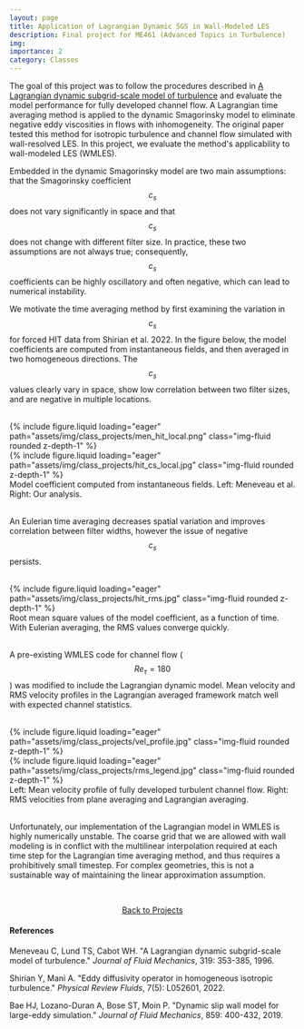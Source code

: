 ```yaml
---
layout: page
title: Application of Lagrangian Dynamic SGS in Wall-Modeled LES
description: Final project for ME461 (Advanced Topics in Turbulence)
img:
importance: 2
category: Classes
---
```


The goal of this project was to follow the procedures described in [A Lagrangian dynamic subgrid-scale model of turbulence](https://www.cambridge.org/core/journals/journal-of-fluid-mechanics/article/lagrangian-dynamic-subgridscale-model-of-turbulence/783398B2D0BE53C120151E4E911CA833) and evaluate the model performance for fully developed channel flow. A Lagrangian time averaging method is applied to the dynamic Smagorinsky model to eliminate negative eddy viscosities in flows with inhomogeneity. The original paper tested this method for isotropic turbulence and channel flow simulated with wall-resolved LES. In this project, we evaluate the method's applicability to wall-modeled LES (WMLES).

Embedded in the dynamic Smagorinsky model are two main assumptions: that the Smagorinsky coefficient $$c_s$$ does not vary significantly in space and that $$c_s$$ does not change with different filter size. In practice, these two assumptions are not always true; consequently, $$c_s$$ coefficients can be highly oscillatory and often negative, which can lead to numerical instability.

We motivate the time averaging method by first examining the variation in $$c_s$$ for forced HIT data from Shirian et al. 2022. In the figure below, the model coefficients are computed from instantaneous fields, and then averaged in two homogeneous directions. The $$c_s$$ values clearly vary in space, show low correlation between two filter sizes, and are negative in multiple locations.

<br/>

<div class="row justify-content-sm-center">
    <div class="col-sm-5 mt-3 mt-md-0">
        {% include figure.liquid loading="eager" path="assets/img/class_projects/men_hit_local.png" class="img-fluid rounded z-depth-1" %}
    </div>
    <div class="col-sm-6 mt-3 mt-md-0">
        {% include figure.liquid loading="eager" path="assets/img/class_projects/hit_cs_local.jpg" class="img-fluid rounded z-depth-1" %}
    </div>
</div>
<div class="caption">
    Model coefficient computed from instantaneous fields. Left: Meneveau et al. Right: Our analysis.
</div>

<br/>

An Eulerian time averaging decreases spatial variation and improves correlation between filter widths, however the issue of negative $$c_s$$ persists.

<br/>

<div class="row justify-content-sm-center">
    <div class="col-sm-8 mt-3 mt-md-0">
        {% include figure.liquid loading="eager" path="assets/img/class_projects/hit_rms.jpg" class="img-fluid rounded z-depth-1" %}
    </div>
</div>
<div class="caption">
    Root mean square values of the model coefficient, as a function of time. With Eulerian averaging, the RMS values converge quickly.
</div>

<br/>

A pre-existing WMLES code for channel flow ($$Re_\tau = 180$$) was modified to include the Lagrangian dynamic model. Mean velocity and RMS velocity profiles in the Lagrangian averaged framework match well with expected channel statistics.

<br/>

<div class="row justify-content-sm-center">
    <div class="col-sm-5 mt-3 mt-md-0">
        {% include figure.liquid loading="eager" path="assets/img/class_projects/vel_profile.jpg" class="img-fluid rounded z-depth-1" %}
    </div>
    <div class="col-sm-5 mt-3 mt-md-0">
        {% include figure.liquid loading="eager" path="assets/img/class_projects/rms_legend.jpg" class="img-fluid rounded z-depth-1" %}
    </div>
</div>
<div class="caption">
    Left: Mean velocity profile of fully developed turbulent channel flow. Right: RMS velocities from plane averaging and Lagrangian averaging.
</div>

<br/>

Unfortunately, our implementation of the Lagrangian model in WMLES is highly numerically unstable. The coarse grid that we are allowed with wall modeling is in conflict with the multilinear interpolation required at each time step for the Lagrangian time averaging method, and thus requires a prohibitively small timestep. For complex geometries, this is not a sustainable way of maintaining the linear approximation assumption.

<br/>

<p style="text-align:center;"><a href="https://kimbliu.github.io/projects/">Back to Projects</a></p>

#### References

Meneveau C, Lund TS, Cabot WH. "A Lagrangian dynamic subgrid-scale model of turbulence." <i>Journal of Fluid Mechanics</i>, 319: 353-385, 1996.

Shirian Y, Mani A. "Eddy diffusivity operator in homogeneous isotropic turbulence." <i>Physical Review Fluids</i>, 7(5): L052601, 2022.

Bae HJ, Lozano-Duran A, Bose ST, Moin P. "Dynamic slip wall model for large-eddy simulation." <i>Journal of Fluid Mechanics</i>, 859: 400-432, 2019.
